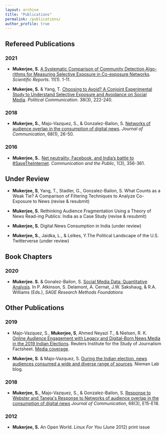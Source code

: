 ```yaml
---
layout: archive
title: "Publications"
permalink: /publications/
author_profile: true
---
```


## Refereed Publications

### 2021

* **Mukerjee, S.** [A Systematic Comparison of Community Detection Algo-rithms for Measuring Selective Exposure in Co-exposure Networks](https://www.nature.com/articles/s41598-021-94724-1). *Scientific Reports*. 11(1). 1-11.

* **Mukerjee, S.** & Yang, T. [Choosing to Avoid? A Conjoint Experimental Study to Understand Selective Exposure and Avoidance on Social Media](https://www.tandfonline.com/doi/abs/10.1080/10584609.2020.1763531). *Political Communication*. 38(3), 222-240.


### 2018

* **Mukerjee, S.**, Majo-Vazquez, S., & Gonzalez-Bailon, S. [Networks of audience overlap in the consumption of digital news](https://academic.oup.com/joc/article-abstract/68/1/26/4858530). *Journal of Communication*, 68(1), 26-50.

### 2016

* **Mukerjee, S.**. [Net neutrality, Facebook, and India’s battle to #SaveTheInternet](https://journals.sagepub.com/doi/abs/10.1177/2057047316665850). *Communication and the Public*, 1(3), 356-361.

## Under Review

*  **Mukerjee, S**, Yang, T., Stadler, G., Gonzalez-Bailon, S. What Counts as a Weak Tie? A Comparison of Filtering Techniques to Analyze Co-Exposure to News (revise \& resubmit)

*  **Mukerjee, S.** Rethinking Audience Fragmentation Using a Theory of News Read-ing Publics: India as a Case Study (revise \& resubmit)

*  **Mukerjee, S.** Digital News Consumption in India (under review)

*  **Mukerjee, S.**, Jaidka, L., & Lelkes, Y.The Political Landscape of the U.S. Twitterverse (under review)

## Book Chapters

### 2020

* **Mukerjee. S.** & Gonalez-Bailon, S. [Social Media Data: Quantitative Analysis](https://methods.sagepub.com/foundations/social-media-data-quantitative-analysis). In P. Atkinson, S. Delamont, A. Cernat, J.W. Sakshaug, & R.A. Williams (Eds.), *SAGE Research Methods Foundations*

## Other Publications

### 2019

* Majo-Vazquez, S., **Mukerjee, S**, Ahmed Neyazi T., & Nielsen, R. K. [Online Audience Engagement with Legacy and Digital-Born News Media in the 2019 Indian Elections](https://reutersinstitute.politics.ox.ac.uk/our-research/online-audience-engagement-legacy-and-digital-born-news-media-2019-indian-elections).
Reuters Institute for the Study of Journalism Factsheet. [Media coverage](https://indianexpress.com/article/india/online-readers-didnt-polarise-during-lok-sabha-polls-study-5799902/).

* **Mukerjee, S**. & Majo-Vazquez, S. [During the Indian election, news audiences consumed a wide and diverse range of sources](https://www.niemanlab.org/2019/06/during-the-indian-election-news-audiences-consumed-a-wide-and-diverse-range-of-sources/). Nieman Lab blog.

### 2018

* **Mukerjee, S.**, Majo-Vazquez, S., & Gonzalez-Bailon, S. [Response to Webster and Taneja's Response to Networks of audience overlap in the consumption of digital news](https://academic.oup.com/joc/article-abstract/68/3/E15/5025982.) *Journal of Communication*, 68(3), E15-E18.

### 2012

* **Mukerjee, S.** An Open World. *Linux For You* (June 2012) print issue
